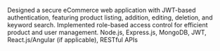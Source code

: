 Designed a secure eCommerce web application with JWT-based authentication, featuring product listing, addition, editing, deletion, and keyword search. Implemented role-based access control for efficient product and user management.
Node.js, Express.js, MongoDB, JWT, React.js/Angular (if applicable), RESTful APIs
